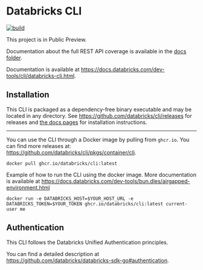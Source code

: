 # Databricks CLI

[![build](https://github.com/databricks/cli/workflows/build/badge.svg?branch=main)](https://github.com/databricks/cli/actions?query=workflow%3Abuild+branch%3Amain)

This project is in Public Preview.

Documentation about the full REST API coverage is available in the [docs folder](docs/commands.md).

Documentation is available at https://docs.databricks.com/dev-tools/cli/databricks-cli.html.

## Installation

This CLI is packaged as a dependency-free binary executable and may be located in any directory.
See https://github.com/databricks/cli/releases for releases and
[the docs pages](https://docs.databricks.com/dev-tools/cli/databricks-cli.html) for
installation instructions.

------
You can use the CLI through a Docker image by pulling from `ghcr.io`. You can find more releases
at: https://github.com/databricks/cli/pkgs/container/cli.
```
docker pull ghcr.io/databricks/cli:latest
```

Example of how to run the CLI using the docker image. More documentation is available at https://docs.databricks.com/dev-tools/bun.dles/airgapped-environment.html
```
docker run -e DATABRICKS_HOST=$YOUR_HOST_URL -e DATABRICKS_TOKEN=$YOUR_TOKEN ghcr.io/databricks/cli:latest current-user me
```

## Authentication

This CLI follows the Databricks Unified Authentication principles.

You can find a detailed description at https://github.com/databricks/databricks-sdk-go#authentication.
